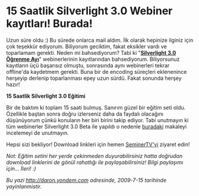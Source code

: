# 15 Saatlik Silverlight 3.0 Webiner kayıtları! Burada!
Uzun süre oldu :) Bu sürede onlarca mail aldım. İlk olarak hepinize
ilginiz için çok teşekkür ediyorum. Biliyorum geciktim, fakat eksikler
vardı ve toparlamam gerekti. Neden mi bahsediyorum? Tabi ki
"**[Silverlight 3.0 Öğrenme
Ayı](http://daron.yondem.com/tr/post/0a51c06a-9567-4eba-86d1-c0461e921ec2)**"
webinerlerinin kayıtlarından bahsediyorum. Biliyorsunuz kayıtların üçü
başarısız olmuştu, sonrasında aynı webinerleri tekrar offline'da
kaydetmem gerekti. Buna bir de encoding süreçleri eklenenince herşeyip
derlenip toparlanması epey uzun sürdü. Fakat sonunda herşey hazır!

**15 Saatlik Silverlight 3.0 Eğitimi**

Bir de baktım ki toplam 15 saati bulmuş. Sanırım güzel bir eğitim seti
oldu. Özellikle baştan sonra doğru izlerseniz daha da faydalı olacağını
düşünüyorum çünkü konuların her biri birini takip ediyor. Tabi unutmayın
ki tüm webinerler Silverlight 3.0 Beta ile yapıldı o nedenle
[buradaki](http://daron.yondem.com/tr/post/2100c93d-88f4-45f3-a065-6096b2e5539e)
makaleyi incelemeyi de unutmayın.

Hepsi sizi bekliyor! Download linkleri için hemen
[SeminerTV'yi](http://daron.yondem.com/tr/formatpage.aspx?path=seminertv.format.html)
ziyaret edin!

*Not: Eğitim setini her yerde çekinmeden duyurabilirsiniz hatta doğrudan
download linklerini de gönül rahatlığı ile paylaşabilirsiniz! Bilgi
paylaşımı için... İleri! :)*



*Bu yazi http://daron.yondem.com adresinde, 2009-7-15 tarihinde yayinlanmistir.*
